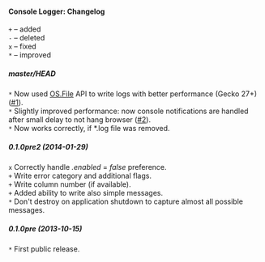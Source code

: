 ﻿#### Console Logger: Changelog

`+` – added<br>
`-` – deleted<br>
`x` – fixed<br>
`*` – improved<br>

##### master/HEAD
`*` Now used <a href="https://developer.mozilla.org/en-US/docs/JavaScript_OS.File">OS.File</a> API to write logs with better performance (Gecko 27+) (<a href="https://github.com/Infocatcher/Console_Logger/issues/1">#1</a>).<br>
`*` Slightly improved performance: now console notifications are handled after small delay to not hang browser (<a href="https://github.com/Infocatcher/Console_Logger/issues/2">#2</a>).<br>
`*` Now works correctly, if \*.log file was removed.<br>

##### 0.1.0pre2 (2014-01-29)
`x` Correctly handle <em>.enabled</em> = <em>false</em> preference.<br>
`+` Write error category and additional flags.<br>
`+` Write column number (if available).<br>
`+` Added ability to write also simple messages.<br>
`*` Don't destroy on application shutdown to capture almost all possible messages.<br>

##### 0.1.0pre (2013-10-15)
`*` First public release.<br>